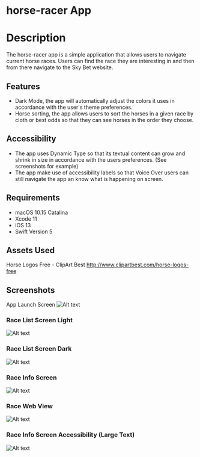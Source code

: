 # horse-racer App

# Description
The horse-racer app is a simple application that allows users to navigate current horse races. Users can find the race they are interesting in and then from there navigate to the Sky Bet website.

## Features
- Dark Mode, the app will automatically adjust the colors it uses in accordance with the user's theme preferences.
- Horse sorting, the app allows users to sort the horses in a given race by cloth or best odds so that they can see horses in the order they choose.


## Accessibility

- The app uses Dynamic Type so that its textual content can grow and shrink in size in accordance with the users preferences. (See screenshots for example)
- The app make use of accessibility labels so that Voice Over users can still navigate the app an know what is happening on screen.

## Requirements
- macOS 10.15 Catalina
- Xcode 11
- iOS 13
- Swift Version 5

## Assets Used
Horse Logos Free - ClipArt Best
http://www.clipartbest.com/horse-logos-free

## Screenshots
App Launch Screen
![Alt text](./screenshots/launch_screen.png "App Launch Screen")

### Race List Screen Light
![Alt text](./screenshots/race_list_light_mode.png "Race List Screen Light")

### Race List Screen Dark
![Alt text](./screenshots/race_list_dark_mode.png "Race List Screen Dark")

### Race Info Screen
![Alt text](./screenshots/race_info.png "Race Info Screen")

### Race Web View
![Alt text](./screenshots/web_view.png "Race Web View")

### Race Info Screen Accessibility (Large Text)
![Alt text](./screenshots/race_info_large_text.png "Race Info Screen Accessibility (Large Text)")

